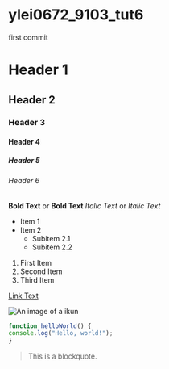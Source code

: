 # ylei0672_9103_tut6

first commit

# Header 1
## Header 2
### Header 3
#### Header 4
##### Header 5
###### Header 6

**Bold Text** or __Bold Text__
*Italic Text* or _Italic Text_

- Item 1
- Item 2
  - Subitem 2.1
  - Subitem 2.2

1. First Item
2. Second Item
3. Third Item

[Link Text](https://www.reddit.com/r/Maplestory/comments/1749537/who_is_ikun_kylesquirt_and_flaminghime/)

![An image of a ikun](/p5roject/assets/Mona_Lisa.jpg)



```js
function helloWorld() {
console.log("Hello, world!");
}
```

> This is a blockquote.

